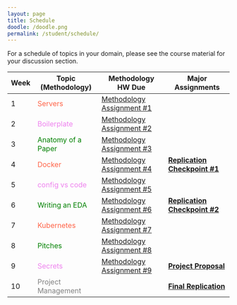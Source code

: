 ```yaml
---
layout: page
title: Schedule
doodle: /doodle.png
permalink: /student/schedule/
---
```


<style>
d {
   color: Tomato;
}
c {
   color: Green; 
}
g {
   color: Violet; 
}
f {
   color: Gray;
}

</style>

For a schedule of topics in your domain, please see the course
material for your discussion section.

|Week|Topic (Methodology)|Methodology HW Due|Major Assignments|
|---|---|---|---|
|1|<d>Servers</d>|[Methodology Assignment #1](/assignments/quarter-1-methodology#assignment-1)||
|2|<g>Boilerplate</g>|[Methodology Assignment #2](/assignments/quarter-1-methodology#assignment-2)||
|3|<c>Anatomy of a Paper</c>|[Methodology Assignment #3](/assignments/quarter-1-methodology#assignment-3)||
|4|<d>Docker</d>|[Methodology Assignment #4](/assignments/quarter-1-methodology#assignment-4)|**[Replication Checkpoint #1](/assignments/quarter-1-replication/#checkpoint-1)**|
|5|<g>config vs code</g>|[Methodology Assignment #5](/assignments/quarter-1-methodology#assignment-5)||
|6|<c>Writing an EDA</c>|[Methodology Assignment #6](/assignments/quarter-1-methodology#assignment-6)|**[Replication Checkpoint #2](/assignments/quarter-1-replication/#checkpoint-2)**|
|7|<d>Kubernetes</d>|[Methodology Assignment #7](/assignments/quarter-1-methodology#assignment-7)||
|8|<c>Pitches</c>|[Methodology Assignment #8](/assignments/quarter-1-methodology#assignment-8)||
|9|<g>Secrets</g>|[Methodology Assignment #9](/assignments/quarter-1-methodology#assignment-9)|**[Project Proposal](/assignments/quarter-1-project-proposal)**|
|10|<f>Project Management</f>||**[Final Replication](/assignments/quarter-1-replication/#final-report)**|



